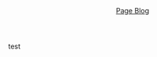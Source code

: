 <html>
 <head>
 </head>
 <body>
  <header>
   <nav>
    <a href="page">
     Page
    </a>
    <a href="blog">
     Blog
    </a>
   </nav>
  </header>
  <main>
   <p>
    test
   </p>
  </main>
 </body>
</html>
